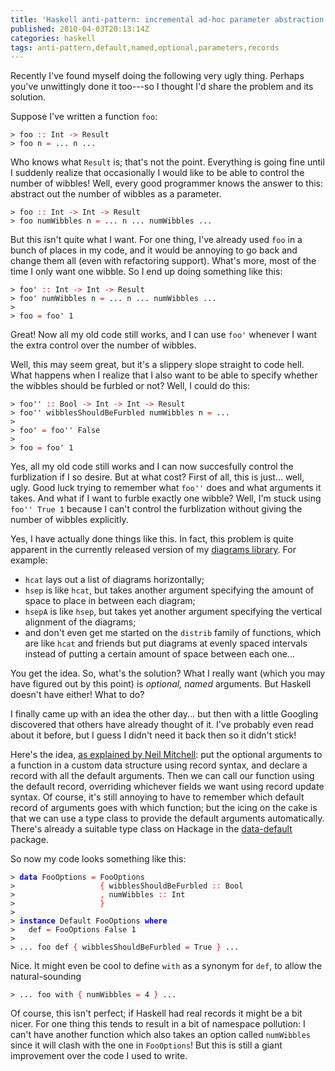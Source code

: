```yaml
---
title: 'Haskell anti-pattern: incremental ad-hoc parameter abstraction'
published: 2010-04-03T20:13:14Z
categories: haskell
tags: anti-pattern,default,named,optional,parameters,records
---
```


<p>Recently I've found myself doing the following very ugly thing. Perhaps you've unwittingly done it too---so I thought I'd share the problem and its solution.</p><p>Suppose I've written a function <code>foo</code>:</p><pre><code><span>&gt;</span> <span>foo</span> <span style="color:red;">::</span> <span>Int</span> <span style="color:red;">-&gt;</span> <span>Result</span>
<span>&gt;</span> <span>foo</span> <span>n</span> <span style="color:red;">=</span> <span>...</span> <span>n</span> <span>...</span>
</code></pre><p>Who knows what <code>Result</code> is; that's not the point. Everything is going fine until I suddenly realize that occasionally I would like to be able to control the number of wibbles! Well, every good programmer knows the answer to this: abstract out the number of wibbles as a parameter.</p><pre><code><span>&gt;</span> <span>foo</span> <span style="color:red;">::</span> <span>Int</span> <span style="color:red;">-&gt;</span> <span>Int</span> <span style="color:red;">-&gt;</span> <span>Result</span>
<span>&gt;</span> <span>foo</span> <span>numWibbles</span> <span>n</span> <span style="color:red;">=</span> <span>...</span> <span>n</span> <span>...</span> <span>numWibbles</span> <span>...</span>
</code></pre><p>But this isn't quite what I want. For one thing, I've already used <code>foo</code> in a bunch of places in my code, and it would be annoying to go back and change them all (even with refactoring support). What's more, most of the time I only want one wibble. So I end up doing something like this:</p><pre><code><span>&gt;</span> <span>foo'</span> <span style="color:red;">::</span> <span>Int</span> <span style="color:red;">-&gt;</span> <span>Int</span> <span style="color:red;">-&gt;</span> <span>Result</span>
<span>&gt;</span> <span>foo'</span> <span>numWibbles</span> <span>n</span> <span style="color:red;">=</span> <span>...</span> <span>n</span> <span>...</span> <span>numWibbles</span> <span>...</span>
<span>&gt;</span> 
<span>&gt;</span> <span>foo</span> <span style="color:red;">=</span> <span>foo'</span> <span class="hs-num">1</span>
</code></pre><p>Great! Now all my old code still works, and I can use <code>foo'</code> whenever I want the extra control over the number of wibbles.</p><p>Well, this may seem great, but it's a slippery slope straight to code hell. What happens when I realize that I also want to be able to specify whether the wibbles should be furbled or not? Well, I could do this:</p><pre><code><span>&gt;</span> <span>foo''</span> <span style="color:red;">::</span> <span>Bool</span> <span style="color:red;">-&gt;</span> <span>Int</span> <span style="color:red;">-&gt;</span> <span>Int</span> <span style="color:red;">-&gt;</span> <span>Result</span>
<span>&gt;</span> <span>foo''</span> <span>wibblesShouldBeFurbled</span> <span>numWibbles</span> <span>n</span> <span style="color:red;">=</span> <span>...</span> 
<span>&gt;</span> 
<span>&gt;</span> <span>foo'</span> <span style="color:red;">=</span> <span>foo''</span> <span>False</span>
<span>&gt;</span> 
<span>&gt;</span> <span>foo</span> <span style="color:red;">=</span> <span>foo'</span> <span class="hs-num">1</span>
</code></pre><p>Yes, all my old code still works and I can now succesfully control the furblization if I so desire. But at what cost? First of all, this is just... well, ugly. Good luck trying to remember what <code>foo''</code> does and what arguments it takes. And what if I want to furble exactly one wibble? Well, I'm stuck using <code>foo'' True 1</code> because I can't control the furblization without giving the number of wibbles explicitly.</p><p>Yes, I have actually done things like this. In fact, this problem is quite apparent in the currently released version of my <a href="http://code.haskell.org/diagrams">diagrams library</a>. For example:</p><ul><li><code>hcat</code> lays out a list of diagrams horizontally;</li><li><code>hsep</code> is like <code>hcat</code>, but takes another argument specifying the amount of space to place in between each diagram;</li><li><code>hsepA</code> is like <code>hsep</code>, but takes yet another argument specifying the vertical alignment of the diagrams;</li><li>and don't even get me started on the <code>distrib</code> family of functions, which are like <code>hcat</code> and friends but put diagrams at evenly spaced intervals instead of putting a certain amount of space between each one...</li></ul><p>You get the idea. So, what's the solution? What I really want (which you may have figured out by this point) is <em>optional, named</em> arguments. But Haskell doesn't have either! What to do?</p><p>I finally came up with an idea the other day... but then with a little Googling discovered that others have already thought of it. I've probably even read about it before, but I guess I didn't need it back then so it didn't stick!</p><p>Here's the idea, <a href="http://neilmitchell.blogspot.com/2008/04/optional-parameters-in-haskell.html">as explained by Neil Mitchell</a>: put the optional arguments to a function in a custom data structure using record syntax, and declare a record with all the default arguments. Then we can call our function using the default record, overriding whichever fields we want using record update syntax. Of course, it's still annoying to have to remember which default record of arguments goes with which function; but the icing on the cake is that we can use a type class to provide the default arguments automatically. There's already a suitable type class on Hackage in the <a href="http://hackage.haskell.org/package/data%2Ddefault">data-default</a> package.</p><p>So now my code looks something like this:</p><pre><code><span>&gt;</span> <span style="color:blue;font-weight:bold;">data</span> <span>FooOptions</span> <span style="color:red;">=</span> <span>FooOptions</span> 
<span>&gt;</span>                   <span style="color:red;">{</span> <span>wibblesShouldBeFurbled</span> <span style="color:red;">::</span> <span>Bool</span>
<span>&gt;</span>                   <span style="color:red;">,</span> <span>numWibbles</span> <span style="color:red;">::</span> <span>Int</span>
<span>&gt;</span>                   <span style="color:red;">}</span>
<span>&gt;</span> 
<span>&gt;</span> <span style="color:blue;font-weight:bold;">instance</span> <span>Default</span> <span>FooOptions</span> <span style="color:blue;font-weight:bold;">where</span>
<span>&gt;</span>   <span>def</span> <span style="color:red;">=</span> <span>FooOptions</span> <span>False</span> <span class="hs-num">1</span>
<span>&gt;</span> 
<span>&gt;</span> <span>...</span> <span>foo</span> <span>def</span> <span style="color:red;">{</span> <span>wibblesShouldBeFurbled</span> <span style="color:red;">=</span> <span>True</span> <span style="color:red;">}</span> <span>...</span>
</code></pre><p>Nice. It might even be cool to define <code>with</code> as a synonym for <code>def</code>, to allow the natural-sounding</p><pre><code><span>&gt;</span> <span>...</span> <span>foo</span> <span>with</span> <span style="color:red;">{</span> <span>numWibbles</span> <span style="color:red;">=</span> <span class="hs-num">4</span> <span style="color:red;">}</span> <span>...</span>
</code></pre><p>Of course, this isn't perfect; if Haskell had real records it might be a bit nicer. For one thing this tends to result in a bit of namespace pollution: I can't have another function which also takes an option called <code>numWibbles</code> since it will clash with the one in <code>FooOptions</code>! But this is still a giant improvement over the code I used to write.</p>

